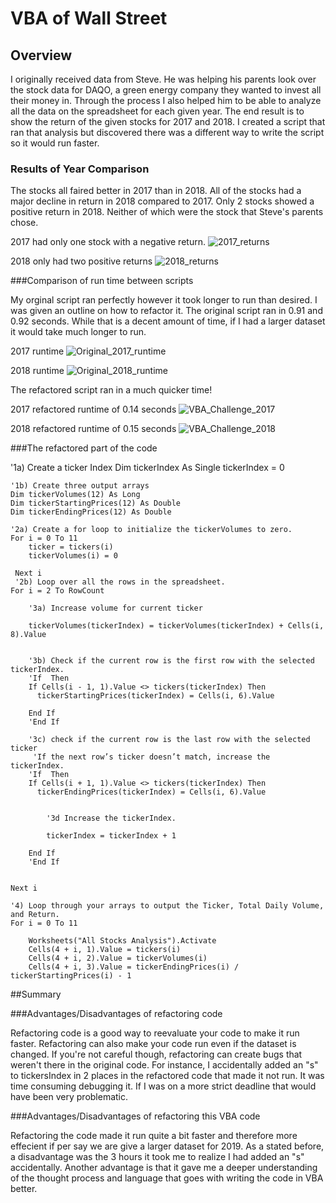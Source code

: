 # VBA of Wall Street
## Overview

I originally received data from Steve. He was helping his parents look over the stock data for DAQO, a green energy company they wanted to invest all their money in. Through the process I also helped him to be able to analyze all the data on the spreadsheet for each given year. The end result is to show the return of the given stocks for 2017 and 2018. I created a script that ran that analysis but discovered there was a different way to write the script so it would run faster.

### Results of Year Comparison

The stocks all faired better in 2017 than in 2018. All of the stocks had a major decline in return in 2018 compared to 2017.  Only 2 stocks showed a positive return in 2018. Neither of which were the stock that Steve's parents chose. 

2017 had only one stock with a negative return.
![2017_returns](https://user-images.githubusercontent.com/81715217/118377866-87523b80-b595-11eb-8e9a-c44f989e7115.png)

2018 only had two positive returns
![2018_returns](https://user-images.githubusercontent.com/81715217/118377881-a224b000-b595-11eb-8e3f-9c16deeed16a.png)


###Comparison of run time between scripts

My orginal script ran perfectly however it took longer to run than desired. I was given an outline on how to refactor it. 
The original script ran in 0.91 and 0.92 seconds. While that is a decent amount of time, if I had a larger dataset it would take much longer to run. 

2017 runtime
![Original_2017_runtime](https://user-images.githubusercontent.com/81715217/118378170-71457a80-b597-11eb-9803-26b6b4b79c89.png)

2018 runtime
![Original_2018_runtime](https://user-images.githubusercontent.com/81715217/118378178-828e8700-b597-11eb-8b89-b79253d55d78.png)

The refactored script ran in a much quicker time!

2017 refactored runtime of 0.14 seconds
![VBA_Challenge_2017](https://user-images.githubusercontent.com/81715217/118378196-a18d1900-b597-11eb-844b-2498ea65e8ba.png)

2018 refactored runtime of 0.15 seconds
![VBA_Challenge_2018](https://user-images.githubusercontent.com/81715217/118378213-c5e8f580-b597-11eb-92e9-69ec432d6f13.png)

###The refactored part of the code

'1a) Create a ticker Index
    Dim tickerIndex As Single
        tickerIndex = 0
    
    '1b) Create three output arrays
    Dim tickerVolumes(12) As Long
    Dim tickerStartingPrices(12) As Double
    Dim tickerEndingPrices(12) As Double
            
    '2a) Create a for loop to initialize the tickerVolumes to zero.
    For i = 0 To 11
        ticker = tickers(i)
        tickerVolumes(i) = 0
                        
     Next i
     '2b) Loop over all the rows in the spreadsheet.
    For i = 2 To RowCount
    
        '3a) Increase volume for current ticker
        
        tickerVolumes(tickerIndex) = tickerVolumes(tickerIndex) + Cells(i, 8).Value
        
                
        '3b) Check if the current row is the first row with the selected tickerIndex.
        'If  Then
        If Cells(i - 1, 1).Value <> tickers(tickerIndex) Then
          tickerStartingPrices(tickerIndex) = Cells(i, 6).Value
            
        End If
        'End If
        
        '3c) check if the current row is the last row with the selected ticker
         'If the next row’s ticker doesn’t match, increase the tickerIndex.
        'If  Then
        If Cells(i + 1, 1).Value <> tickers(tickerIndex) Then
          tickerEndingPrices(tickerIndex) = Cells(i, 6).Value
                                        
        
            '3d Increase the tickerIndex.
        
            tickerIndex = tickerIndex + 1
        
        End If
        'End If
              
    
    Next i
    
    '4) Loop through your arrays to output the Ticker, Total Daily Volume, and Return.
    For i = 0 To 11
        
        Worksheets("All Stocks Analysis").Activate
        Cells(4 + i, 1).Value = tickers(i)
        Cells(4 + i, 2).Value = tickerVolumes(i)
        Cells(4 + i, 3).Value = tickerEndingPrices(i) / tickerStartingPrices(i) - 1
        

##Summary

###Advantages/Disadvantages of refactoring code

Refactoring code is a good way to reevaluate your code to make it run faster. Refactoring can also make your code run even if the dataset is changed.
If you're not careful though, refactoring can create bugs that weren't there in the original code. For instance, I accidentally added an "s" to tickersIndex 
in 2 places in the refactored code that made it not run. It was time consuming debugging it. If I was on a more strict deadline that would have been very
problematic.

###Advantages/Disadvantages of refactoring this VBA code

Refactoring the code made it run quite a bit faster and therefore more effecient if per say we are give a larger dataset for 2019. 
As a stated before, a disadvantage was the 3 hours it took me to realize I had added an "s" accidentally. Another advantage is that it gave me a
deeper understanding of the thought process and language that goes with writing the code in VBA better.
